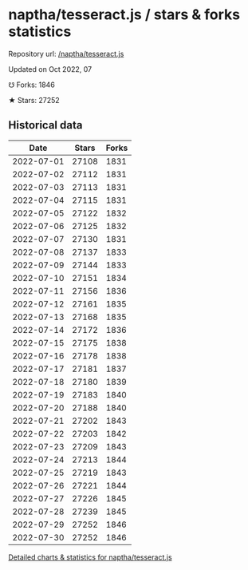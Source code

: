 # naptha/tesseract.js / stars & forks statistics

Repository url: [/naptha/tesseract.js](https://github.com/naptha/tesseract.js)

Updated on Oct 2022, 07

☋ Forks: 1846

★ Stars: 27252

## Historical data
| Date | Stars | Forks |
|------|-------|-------|
| 2022-07-01 | 27108 | 1831 | 
| 2022-07-02 | 27112 | 1831 | 
| 2022-07-03 | 27113 | 1831 | 
| 2022-07-04 | 27115 | 1831 | 
| 2022-07-05 | 27122 | 1832 | 
| 2022-07-06 | 27125 | 1832 | 
| 2022-07-07 | 27130 | 1831 | 
| 2022-07-08 | 27137 | 1833 | 
| 2022-07-09 | 27144 | 1833 | 
| 2022-07-10 | 27151 | 1834 | 
| 2022-07-11 | 27156 | 1836 | 
| 2022-07-12 | 27161 | 1835 | 
| 2022-07-13 | 27168 | 1835 | 
| 2022-07-14 | 27172 | 1836 | 
| 2022-07-15 | 27175 | 1838 | 
| 2022-07-16 | 27178 | 1838 | 
| 2022-07-17 | 27181 | 1837 | 
| 2022-07-18 | 27180 | 1839 | 
| 2022-07-19 | 27183 | 1840 | 
| 2022-07-20 | 27188 | 1840 | 
| 2022-07-21 | 27202 | 1843 | 
| 2022-07-22 | 27203 | 1842 | 
| 2022-07-23 | 27209 | 1843 | 
| 2022-07-24 | 27213 | 1844 | 
| 2022-07-25 | 27219 | 1843 | 
| 2022-07-26 | 27221 | 1844 | 
| 2022-07-27 | 27226 | 1845 | 
| 2022-07-28 | 27239 | 1845 | 
| 2022-07-29 | 27252 | 1846 | 
| 2022-07-30 | 27252 | 1846 | 


[Detailed charts & statistics for naptha/tesseract.js](https://reviewgithub.com/rep/naptha/tesseract.js)
